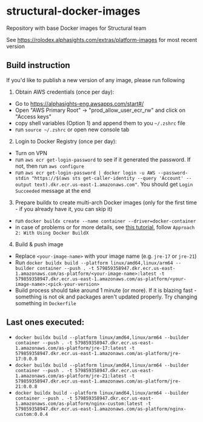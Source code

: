 # structural-docker-images
Repository with base Docker images for Structural team

See https://rolodex.alphasights.com/extras/platform-images for most recent version

## Build instruction

If you'd like to publish a new version of any image, please run following

1. Obtain AWS credentials (once per day):
  - Go to https://alphasights-eng.awsapps.com/start#/
  - Open "AWS Primary Root" -> "prod_allow_user_ecr_rw" and click on "Access keys"
  - copy shell variables (Option 1) and append them to you `~/.zshrc` file
  - run `source ~/.zshrc` or open new console tab
2. Login to Docker Registry (once per day):
  - Turn on VPN
  - run `aws ecr get-login-password` to see if it generated the password. If not, then run `aws configure`
  - run `aws ecr get-login-password | docker login -u AWS --password-stdin "https://$(aws sts get-caller-identity --query 'Account' --output text).dkr.ecr.us-east-1.amazonaws.com"`. You should get `Login Succeeded` message at the end
3. Prepare buildx to create multi-arch Docker images (only for the first time - if you already have it, you can skip it)
  - run `docker buildx create --name container --driver=docker-container`
  - in case of problems or for more details, see [this tutorial](https://medium.com/@life-is-short-so-enjoy-it/docker-how-to-build-and-push-multi-arch-docker-images-to-docker-hub-64dea4931df9), follow `Approach 2: With Using Docker BuildX`
4. Build & push image
  - Replace `<your-image-name>` with your image name (e.g. `jre-17` or `jre-21`)
  - Run `docker buildx build --platform linux/amd64,linux/arm64 --builder container --push . -t 579859358947.dkr.ecr.us-east-1.amazonaws.com/as-platform/<your-image-name>:latest -t 579859358947.dkr.ecr.us-east-1.amazonaws.com/as-platform/<your-image-name>:<pick-your-version>`
  - Build process should take around 1 minute (or more). If it is blazing fast - something is not ok and packages aren't updated properly. Try changing something in `Dockerfile`
## Last ones executed:

- `docker buildx build --platform linux/amd64,linux/arm64 --builder container --push . -t 579859358947.dkr.ecr.us-east-1.amazonaws.com/as-platform/jre-17:latest -t 579859358947.dkr.ecr.us-east-1.amazonaws.com/as-platform/jre-17:0.0.8`
- `docker buildx build --platform linux/amd64,linux/arm64 --builder container --push . -t 579859358947.dkr.ecr.us-east-1.amazonaws.com/as-platform/jre-21:latest -t 579859358947.dkr.ecr.us-east-1.amazonaws.com/as-platform/jre-21:0.0.8`
- `docker buildx build --platform linux/amd64,linux/arm64 --builder container --push . -t 579859358947.dkr.ecr.us-east-1.amazonaws.com/as-platform/nginx-custom:latest -t 579859358947.dkr.ecr.us-east-1.amazonaws.com/as-platform/nginx-custom:0.0.4`